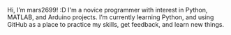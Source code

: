 Hi, I’m mars2699! :D
I'm a novice programmer with interest in Python, MATLAB, and Arduino projects. 
I’m currently learning Python, and using GitHub as a place to practice my skills,
get feedback, and learn new things. 
